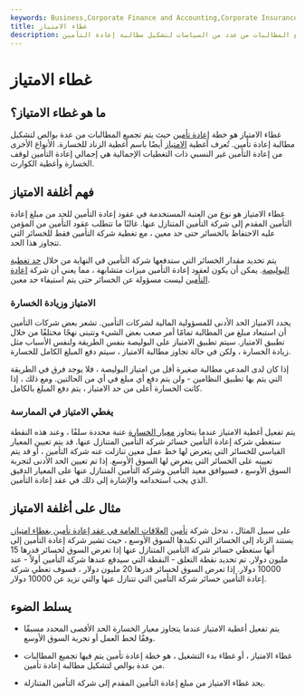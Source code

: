 ```yaml
---
keywords: Business,Corporate Finance and Accounting,Corporate Insurance
title: غطاء الامتياز
description: غطاء الامتياز هو خطة إعادة تأمين حيث يتم تجميع المطالبات من عدد من السياسات لتشكيل مطالبة إعادة التأمين.
---
```


# غطاء الامتياز
## ما هو غطاء الامتياز؟

غطاء الامتياز هو خطة [إعادة تأمين](/reinsurance) حيث يتم تجميع المطالبات من عدة بوالص لتشكيل مطالبة إعادة تأمين. تُعرف أغطية [الامتياز](/franchise) أيضًا باسم أغطية الزناد للخسارة. الأنواع الأخرى من إعادة التأمين غير النسبي ذات التغطيات الإجمالية هي إجمالي إعادة التأمين لوقف الخسارة وأغطية الكوارث.

## فهم أغلفة الامتياز

غطاء الامتياز هو نوع من العتبة المستخدمة في عقود إعادة التأمين للحد من مبلغ إعادة التأمين المقدم إلى شركة التأمين المتنازل عنها. غالبًا ما تتطلب عقود التأمين من المؤمن عليه الاحتفاظ بالخسائر حتى حد معين ، مع تغطية شركة التأمين فقط للخسائر التي تتجاوز هذا الحد.

يتم تحديد مقدار الخسائر التي ستدفعها شركة التأمين في النهاية من خلال [حد تغطية البوليصة](/interestcoverageratio). يمكن أن يكون لعقود إعادة التأمين ميزات متشابهة ، مما يعني أن شركة [إعادة التأمين](/reinsurer) ليست مسؤولة عن الخسائر حتى يتم استيفاء حد معين.

### الامتياز وزيادة الخسارة

يحدد الامتياز الحد الأدنى للمسؤولية المالية لشركات التأمين. تشعر بعض شركات التأمين أن استبعاد مبلغ من المطالبة تمامًا أمر صعب بعض الشيء وتتبنى نهجًا مختلفًا من خلال تطبيق الامتياز. سيتم تطبيق الامتياز على البوليصة بنفس الطريقة ولنفس الأسباب مثل زيادة الخسارة ، ولكن في حالة تجاوز مطالبة الامتياز ، سيتم دفع المبلغ الكامل للخسارة.

إذا كان لدى المدعي مطالبة صغيرة أقل من امتياز البوليصة ، فلا يوجد فرق في الطريقة التي يتم بها تطبيق النظامين - ولن يتم دفع أي مبلغ في أي من الحالتين. ومع ذلك ، إذا كانت الخسارة أعلى من حد الامتياز ، يتم دفع المبلغ بالكامل.

### يغطي الامتياز في الممارسة

يتم تفعيل أغطية الامتياز عندما يتجاوز [معيار الخسارة](/benchmark) عتبة محددة سلفًا ، وعند هذه النقطة ستغطي شركة إعادة التأمين خسائر شركة التأمين المتنازل عنها. قد يتم تعيين المعيار القياسي للخسائر التي يتعرض لها خط عمل معين تنازلت عنه شركة التأمين ، أو قد يتم تعيينه على الخسائر التي يتعرض لها السوق الأوسع. إذا تم تعيين الحد الأدنى لتجربة السوق الأوسع ، فسيوافق معيد التأمين وشركة التأمين المتنازل عنها على المعيار الدقيق الذي يجب استخدامه والإشارة إلى ذلك في عقد إعادة التأمين.

## مثال على أغلفة الامتياز

على سبيل المثال ، تدخل شركة [تأمين](/property-insurance) [العلاقات العامة في عقد إعادة تأمين بغطاء امتياز.](/property-insurance) يستند الزناد إلى الخسائر التي تكبدها السوق الأوسع ، حيث تشير شركة إعادة التأمين إلى أنها ستغطي خسائر شركة التأمين المتنازل عنها إذا تعرض السوق لخسائر قدرها 15 مليون دولار. تم تحديد نقطة التعلق - النقطة التي سيدفع عندها شركة التأمين أولاً - عند 10000 دولار. إذا تعرض السوق لخسائر قدرها 20 مليون دولار ، فسوف تغطي شركة إعادة التأمين خسائر شركة التأمين التي تتنازل عنها والتي تزيد عن 10000 دولار.

## يسلط الضوء

- يتم تفعيل أغطية الامتياز عندما يتجاوز معيار الخسارة الحد الأقصى المحدد مسبقًا وفقًا لخط العمل أو تجربة السوق الأوسع.

- غطاء الامتياز ، أو غطاء بدء التشغيل ، هو خطة إعادة تأمين يتم فيها تجميع المطالبات من عدة بوالص لتشكيل مطالبة إعادة تأمين.

- يحد غطاء الامتياز من مبلغ إعادة التأمين المقدم إلى شركة التأمين المتنازلة.

